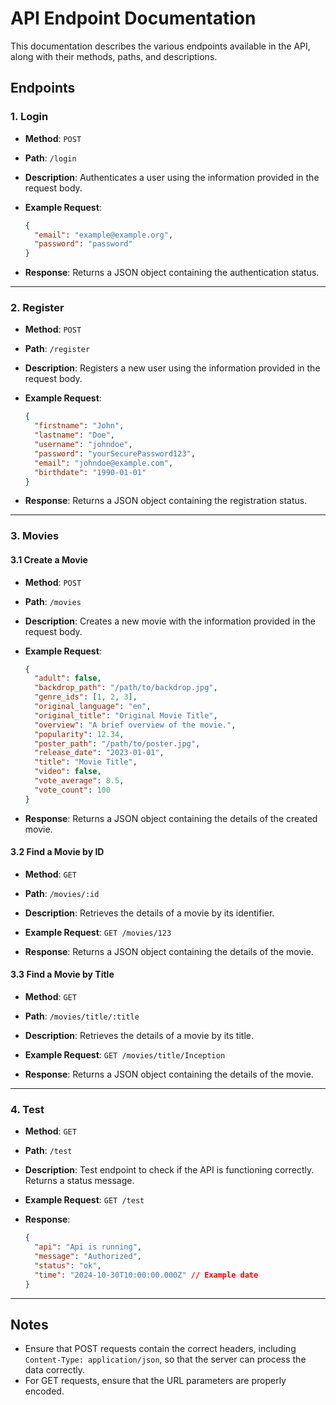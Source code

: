 # API Endpoint Documentation

This documentation describes the various endpoints available in the API, along with their methods, paths, and descriptions.

## Endpoints

### 1. Login

- **Method**: `POST`
- **Path**: `/login`
- **Description**: Authenticates a user using the information provided in the request body.
- **Example Request**:

    ```json
    {
      "email": "example@example.org",
      "password": "password"
    }
    ```

- **Response**: Returns a JSON object containing the authentication status.

---

### 2. Register

- **Method**: `POST`
- **Path**: `/register`
- **Description**: Registers a new user using the information provided in the request body.
- **Example Request**:

    ```json
    {
      "firstname": "John",
      "lastname": "Doe",
      "username": "johndoe",
      "password": "yourSecurePassword123",
      "email": "johndoe@example.com",
      "birthdate": "1990-01-01"
    }
    ```

- **Response**: Returns a JSON object containing the registration status.

---

### 3. Movies

#### 3.1 Create a Movie

- **Method**: `POST`
- **Path**: `/movies`
- **Description**: Creates a new movie with the information provided in the request body.
- **Example Request**:

    ```json
    {
      "adult": false,
      "backdrop_path": "/path/to/backdrop.jpg",
      "genre_ids": [1, 2, 3],
      "original_language": "en",
      "original_title": "Original Movie Title",
      "overview": "A brief overview of the movie.",
      "popularity": 12.34,
      "poster_path": "/path/to/poster.jpg",
      "release_date": "2023-01-01",
      "title": "Movie Title",
      "video": false,
      "vote_average": 8.5,
      "vote_count": 100
    }
    ```

- **Response**: Returns a JSON object containing the details of the created movie.

#### 3.2 Find a Movie by ID

- **Method**: `GET`
- **Path**: `/movies/:id`
- **Description**: Retrieves the details of a movie by its identifier.
- **Example Request**: `GET /movies/123`

- **Response**: Returns a JSON object containing the details of the movie.

#### 3.3 Find a Movie by Title

- **Method**: `GET`
- **Path**: `/movies/title/:title`
- **Description**: Retrieves the details of a movie by its title.
- **Example Request**: `GET /movies/title/Inception`

- **Response**: Returns a JSON object containing the details of the movie.

---

### 4. Test

- **Method**: `GET`
- **Path**: `/test`
- **Description**: Test endpoint to check if the API is functioning correctly. Returns a status message.
- **Example Request**: `GET /test`

- **Response**:

    ```json
    {
      "api": "Api is running",
      "message": "Authorized",
      "status": "ok",
      "time": "2024-10-30T10:00:00.000Z" // Example date
    }
    ```

---

## Notes

- Ensure that POST requests contain the correct headers, including `Content-Type: application/json`, so that the server can process the data correctly.
- For GET requests, ensure that the URL parameters are properly encoded.